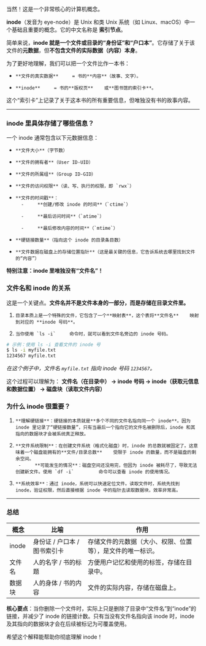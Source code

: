 当然！这是一个非常核心的计算机概念。

**inode**（发音为 eye-node）是 Unix 和类 Unix 系统（如 Linux、macOS）中一个基础且重要的概念。它的中文名称是 **索引节点**。

简单来说，**inode 就是一个文件或目录的“身份证”和“户口本”**。它存储了关于该文件的**元数据**，但**不包含文件的实际数据（内容）本身**。

为了更好地理解，我们可以把一个文件比作一本书：
-     **文件的真实数据**     = 书的**内容**（故事、文字）。
    
-     **inode**     = 书的**版权页**    或**图书馆的索引卡**。

这个“索引卡”上记录了关于这本书的所有重要信息，但唯独没有书的故事内容。

---

### inode 里具体存储了哪些信息？

一个 inode 通常包含以下元数据信息：
-     **文件大小**（字节数）
    
-     **文件的拥有者**（User ID-UID）
    
-     **文件的所属组**（Group ID-GID）
    
-     **文件的访问权限**（读、写、执行的权限，即 `rwx`）
    
-     **文件的时间戳**：
        -     **创建/修改 inode 的时间**（`ctime`）
            
        -     **最后访问时间**（`atime`）
            
        -     **最后修改内容的时间**（`mtime`）
            
    
-     **硬链接数量**（指向这个 inode 的目录条目数）
    
-     **文件数据在磁盘上的存储位置指针**（这是最关键的信息，它告诉系统去哪里找到文件的“内容”）

**特别注意：inode 里唯独没有“文件名”！**

### 文件名和 inode 的关系

这是一个关键点。**文件名并不是文件本身的一部分，而是存储在目录文件里。**
1.     目录本质上是一个特殊的文件，它包含了一个**映射表**，这个表将**文件名**    映射到对应的 **inode 号码**。
    
2.     当你使用 `ls -i`     命令时，就可以看到文件名旁边的 inode 号码。

```bash
# 示例：使用 ls -i 查看文件的 inode 号
$ ls -i myfile.txt
1234567 myfile.txt
```

*在这个例子中，文件名 `myfile.txt` 指向 inode 号码 `1234567`。*

这个过程可以理解为：
**文件名（在目录中） → inode 号码 → inode（获取元信息和数据位置） → 磁盘块（读取文件内容）**

### 为什么 inode 很重要？
1.     **理解硬链接**：硬链接的本质就是**多个不同的文件名指向同一个 inode**。因为 inode 里记录了“硬链接数量”，只有当最后一个指向它的文件名被删除后，inode 和其指向的数据块才会被系统真正释放。
    
2.     **文件系统限制**：在创建文件系统（格式化磁盘）时，inode 的总数就被固定了。这意味着一个磁盘能拥有的**文件/目录总数**    受限于 inode 的数量，而不是磁盘的剩余空间。
        -     **可能发生的情况**：磁盘空间还没用完，但因为 inode 被耗尽了，导致无法创建新文件。使用 `df -i`         命令可以查看 inode 的使用情况。
            
    
3.     **系统效率**：通过 inode，系统可以快速定位文件。读取文件时，系统先找到 inode，验证权限，然后直接根据 inode 中的指针去读取数据块，效率非常高。

---

### 总结
| 概念 | 比喻 | 作用 |
| --- | --- | --- |
| inode | 身份证 / 户口本 / 图书索引卡 | 存储文件的元数据（大小、权限、位置等），是文件的唯一标识。 |
| 文件名 | 人的名字 / 书的标题 | 方便用户记忆和使用的标签，存储在目录中。 |
| 数据块 | 人的身体 / 书的内容 | 文件的实际内容，存储在磁盘上。 |

**核心要点**：当你删除一个文件时，实际上只是删除了目录中“文件名”到“inode”的链接，并减少了 inode 的链接计数。只有当没有文件名指向该 inode 时，inode 及其指向的数据块才会在后续被标记为可覆盖使用。

希望这个解释能帮助你彻底理解 inode！